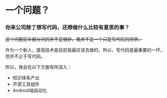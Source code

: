 # 一个问题？

### 你来公司除了想写代码，还想做什么比较有意思的事？

~~这个问题前半部分问的并不是很好，我并不是一个只是写代码的同学。~~



作为一个新人，提高技术是目前我最应该去做的，所以，写代码是最重要的一环，但并不止于写代码。

所以，我会在以下方面有所深入：

- 知识体系产出
- 开源工具组件
- Android端自动化

